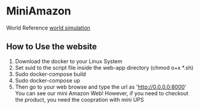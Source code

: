 # MiniAmazon
World Reference [world simulation](https://github.com/yunjingliu96/world_simulator_exec)
## How to Use the website
1. Download the docker to your Linux System
2. Set suid to the script file inside the web-app directory (chmod o+x *.sh)
3. Sudo docker-compose build
4. Sudo docker-compose up
5. Then go to your web browse and type the url as 'http://0.0.0.0:8000'
You can see our mini Amazon Web!
However, if you need to checkout the product, you need the coopration with mini UPS
